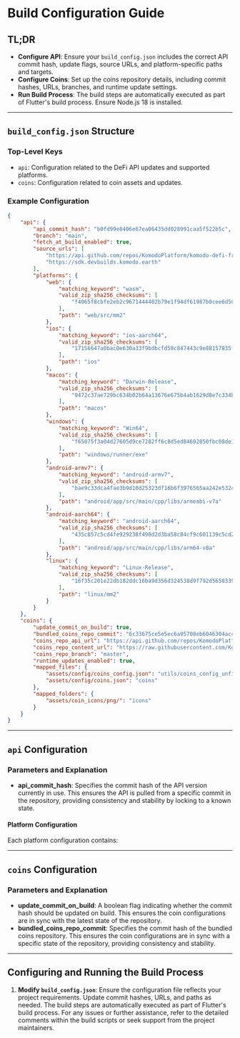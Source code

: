 # Build Configuration Guide

## TL;DR

- **Configure API**: Ensure your `build_config.json` includes the correct API commit hash, update flags, source URLs, and platform-specific paths and targets.
- **Configure Coins**: Set up the coins repository details, including commit hashes, URLs, branches, and runtime update settings.
- **Run Build Process**: The build steps are automatically executed as part of Flutter's build process. Ensure Node.js 18 is installed.

---

## `build_config.json` Structure

### Top-Level Keys

- `api`: Configuration related to the DeFi API updates and supported platforms.
- `coins`: Configuration related to coin assets and updates.

### Example Configuration

```json
{
    "api": {
        "api_commit_hash": "b0fd99e8406e67ea06435dd028991caa5f522b5c",
        "branch": "main",
        "fetch_at_build_enabled": true,
        "source_urls": [
            "https://api.github.com/repos/KomodoPlatform/komodo-defi-framework",
            "https://sdk.devbuilds.komodo.earth"
        ],
        "platforms": {
            "web": {
                "matching_keyword": "wasm",
                "valid_zip_sha256_checksums": [
                    "f4065f8cbfe2eb2c9671444402b79e1f94df61987b0cee6d503de567a2bc3ff0"
                ],
                "path": "web/src/mm2"
            },
            "ios": {
                "matching_keyword": "ios-aarch64",
                "valid_zip_sha256_checksums": [
                    "17156647a0bac0e630a33f9bdbcfd59c847443c9e88157835fff6a17738dcf0c"
                ],
                "path": "ios"
            },
            "macos": {
                "matching_keyword": "Darwin-Release",
                "valid_zip_sha256_checksums": [
                    "9472c37ae729bc634b02b64a13676e675b4ab1629d8e7c334bfb1c0360b6000a"
                ],
                "path": "macos"
            },
            "windows": {
                "matching_keyword": "Win64",
                "valid_zip_sha256_checksums": [
                    "f65075f3a04d27605d9ce7282ff6c8d5ed84692850fbc08de14ee41d036c4c5a"
                ],
                "path": "windows/runner/exe"
            },
            "android-armv7": {
                "matching_keyword": "android-armv7",
                "valid_zip_sha256_checksums": [
                    "bae9c33dca4fae3b9d10d25323df16b6f3976565aa242e5324e8f2643097b4c6"
                ],
                "path": "android/app/src/main/cpp/libs/armeabi-v7a"
            },
            "android-aarch64": {
                "matching_keyword": "android-aarch64",
                "valid_zip_sha256_checksums": [
                    "435c857c5cd4fe929238f490d2d3ba58c84cf9c601139c5cd23f63fbeb5befb6"
                ],
                "path": "android/app/src/main/cpp/libs/arm64-v8a"
            },
            "linux": {
                "matching_keyword": "Linux-Release",
                "valid_zip_sha256_checksums": [
                    "16f35c201e22db182ddc16ba9d356d324538d9f792d565833977bcbf870feaec"
                ],
                "path": "linux/mm2"
            }
        }
    },
    "coins": {
        "update_commit_on_build": true,
        "bundled_coins_repo_commit": "6c33675ce5e5ec6a95708eb6046304ac4a5c3e70",
        "coins_repo_api_url": "https://api.github.com/repos/KomodoPlatform/coins",
        "coins_repo_content_url": "https://raw.githubusercontent.com/KomodoPlatform/coins",
        "coins_repo_branch": "master",
        "runtime_updates_enabled": true,
        "mapped_files": {
            "assets/config/coins_config.json": "utils/coins_config_unfiltered.json",
            "assets/config/coins.json": "coins"
        },
        "mapped_folders": {
            "assets/coin_icons/png/": "icons"
        }
    }
}
```

---

## `api` Configuration

### Parameters and Explanation

- **api_commit_hash**: Specifies the commit hash of the API version currently in use. This ensures the API is pulled from a specific commit in the repository, providing consistency and stability by locking to a known state.
#### Platform Configuration

Each platform configuration contains:

---

## `coins` Configuration

### Parameters and Explanation

- **update_commit_on_build**: A boolean flag indicating whether the commit hash should be updated on build. This ensures the coin configurations are in sync with the latest state of the repository.
- **bundled_coins_repo_commit**: Specifies the commit hash of the bundled coins repository. This ensures the coin configurations are in sync with a specific state of the repository, providing consistency and stability.
---

## Configuring and Running the Build Process

1. **Modify `build_config.json`**: Ensure the configuration file reflects your project requirements. Update commit hashes, URLs, and paths as needed.
The build steps are automatically executed as part of Flutter's build process. For any issues or further assistance, refer to the detailed comments within the build scripts or seek support from the project maintainers.
